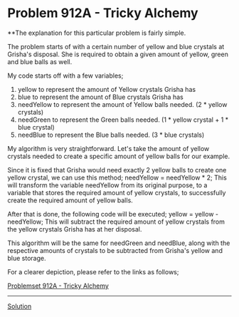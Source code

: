 Problem 912A - Tricky Alchemy
=====

**The explanation for this particular problem is fairly simple.

The problem starts of with a certain number of yellow and blue crystals at Grisha's disposal. 
She is required to obtain a given amount of yellow, green and blue balls as well.

My code starts off with a few variables;
1. yellow to represent the amount of Yellow crystals Grisha has
2. blue to represent the amount of Blue crystals Grisha has
3. needYellow to represent the amount of Yellow balls needed. (2 * yellow crystals)
4. needGreen to represent the Green balls needed. (1 * yellow crystal + 1 * blue crystal)
5. needBlue to represent the Blue balls needed. (3 * blue crystals)

My algorithm is very straightforward. Let's take the amount of yellow crystals needed to create a specific amount of yellow balls for our example.

Since it is fixed that Grisha would need exactly 2 yellow balls to create one yellow crystal, we can use this method;
needYellow = needYellow * 2;
This will transform the variable needYellow from its original purpose, to a variable that stores the required amount of yellow crystals, to successfully create the required amount of yellow balls.

After that is done, the following code will be executed;
yellow = yellow - needYellow;
This will subtract the required amount of yellow crystals from the yellow crystals Grisha has at her disposal. 

This algorithm will be the same for needGreen and needBlue, along with the respective amounts of crystals to be subtracted from Grisha's yellow and blue storage.

For a clearer depiction, please refer to the links as follows;

[Problemset 912A - Tricky Alchemy](https://codeforces.com/problemset/problem/912/A)

-----------------------------------

[Solution](https://codeforces.com/contest/912/submission/42300609)
